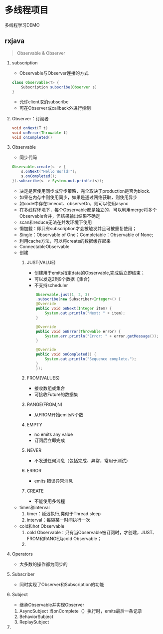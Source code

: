 # 多线程项目
多线程学习DEMO
## rxjava
>	Observable & Observer

1. subscription
	- Observable与Observer连接的方式


	```java
	class Observable<T> {
	    Subscription subscribe(Observer s)
	}
	```	

	- 允许client取消subscribe
	- 可在Observer或callback外进行控制

2.	Observer：订阅者
	
	```java
	void onNext(T t)
    void onError(Throwable t)
    void onCompleted()
	```

3. Observable
	- 同步代码


	```java
	Observable.create(s -> {    
		s.onNext("Hello World!");
		s.onCompleted();
	}).subscribe(s -> System.out.println(s));
	```
	
	- 决定是否使用同步或异步策略，完全取决于production是否为block.
	- 如果在内存中则使用同步，如果是通过网络获取，则使用异步
	- 如code中存在timeout、observeOn，则可以使用async
	- 在多线程环境下，每个Observable都是独立的，可以利用merge将多个Observable合并，但结果输出结果不确定
	- scan和reduce无法在并发环境下使用
	- 懒加载：即只有subscription才会被触发并且可被重复使用；
	- Single：Observable of One；Completable：Observable of None;
	- 利用cache方法，可以将create的数据缓存起来
	- ConnectableObservable
	- 创建
		1. JUST(VALUE)
			- 创建用于emits指定data的Observable,完成后立即结束；
			- 可以发送2到9个数据【集合】
			- 不支持scheduler
			
			```java
				Observable.just(1, 2, 3)
				.subscribe(new Subscriber<Integer>() {
		        @Override
		        public void onNext(Integer item) {
		            System.out.println("Next: " + item);
		        }

		        @Override
		        public void onError(Throwable error) {
		            System.err.println("Error: " + error.getMessage());
		        }

		        @Override
		        public void onCompleted() {
		            System.out.println("Sequence complete.");
		        }
    			});
			```
		2. FROM(VALUES)
			- 接收数组或集合
			- 可接收Future<T>的数据集
		3. RANGE(FROM,N)
			- 从FROM开始emitsN个数
		4. EMPTY
			- no emits any value
			- 订阅后立即完成
		5. NEVER
			- 不发送任何消息（包括完成、异常，常用于测试）
		6. ERROR
			- emits 错误异常消息
		7. CREATE
			- 不能使用多线程
	- timer和interval
		1. timer：延迟执行,类似于Thread.sleep
		2. interval：每隔某一时间执行一次
	- cold和hot Observable
		1.	cold Observable：只有当Observable被订阅时，才创建，JUST、FROM和RANGE为cold Observable；
		2. 
4. Operators
	- 大多数的操作都为同步的
5. Subscriber
	- 同时实现了Observer和Subscription的功能
6. Subject
	- 继承Observable并实现Observer
	1.	AsyncSubject
		当onComplete（）执行时，emits最后一条记录
	2. BehaviorSubject
	3. ReplaySubject
4. 



